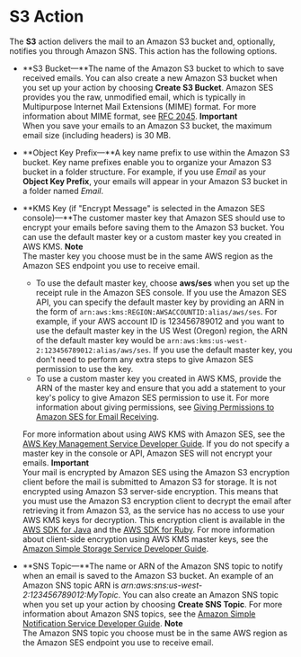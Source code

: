 # S3 Action<a name="receiving-email-action-s3"></a>

The **S3** action delivers the mail to an Amazon S3 bucket and, optionally, notifies you through Amazon SNS\. This action has the following options\.
+ **S3 Bucket—**The name of the Amazon S3 bucket to which to save received emails\. You can also create a new Amazon S3 bucket when you set up your action by choosing **Create S3 Bucket**\. Amazon SES provides you the raw, unmodified email, which is typically in Multipurpose Internet Mail Extensions \(MIME\) format\. For more information about MIME format, see [RFC 2045](https://tools.ietf.org/html/rfc2045)\.
**Important**  
When you save your emails to an Amazon S3 bucket, the maximum email size \(including headers\) is 30 MB\.
+ **Object Key Prefix—**A key name prefix to use within the Amazon S3 bucket\. Key name prefixes enable you to organize your Amazon S3 bucket in a folder structure\. For example, if you use *Email* as your **Object Key Prefix**, your emails will appear in your Amazon S3 bucket in a folder named *Email*\.
+ **KMS Key \(if "Encrypt Message" is selected in the Amazon SES console\)—**The customer master key that Amazon SES should use to encrypt your emails before saving them to the Amazon S3 bucket\. You can use the default master key or a custom master key you created in AWS KMS\.
**Note**  
The master key you choose must be in the same AWS region as the Amazon SES endpoint you use to receive email\. 
  + To use the default master key, choose **aws/ses** when you set up the receipt rule in the Amazon SES console\. If you use the Amazon SES API, you can specify the default master key by providing an ARN in the form of `arn:aws:kms:REGION:AWSACCOUNTID:alias/aws/ses`\. For example, if your AWS account ID is 123456789012 and you want to use the default master key in the US West \(Oregon\) region, the ARN of the default master key would be `arn:aws:kms:us-west-2:123456789012:alias/aws/ses`\. If you use the default master key, you don't need to perform any extra steps to give Amazon SES permission to use the key\.
  + To use a custom master key you created in AWS KMS, provide the ARN of the master key and ensure that you add a statement to your key's policy to give Amazon SES permission to use it\. For more information about giving permissions, see [Giving Permissions to Amazon SES for Email Receiving](receiving-email-permissions.md)\.

  For more information about using AWS KMS with Amazon SES, see the [AWS Key Management Service Developer Guide](https://docs.aws.amazon.com/kms/latest/developerguide/services-ses.html)\. If you do not specify a master key in the console or API, Amazon SES will not encrypt your emails\.
**Important**  
Your mail is encrypted by Amazon SES using the Amazon S3 encryption client before the mail is submitted to Amazon S3 for storage\. It is not encrypted using Amazon S3 server\-side encryption\. This means that you must use the Amazon S3 encryption client to decrypt the email after retrieving it from Amazon S3, as the service has no access to use your AWS KMS keys for decryption\. This encryption client is available in the [AWS SDK for Java](https://aws.amazon.com/sdk-for-java/) and the [AWS SDK for Ruby](https://aws.amazon.com/sdk-for-ruby/)\. For more information about client\-side encryption using AWS KMS master keys, see the [Amazon Simple Storage Service Developer Guide](https://docs.aws.amazon.com/AmazonS3/latest/dev/UsingClientSideEncryption.html)\.
+ **SNS Topic—**The name or ARN of the Amazon SNS topic to notify when an email is saved to the Amazon S3 bucket\. An example of an Amazon SNS topic ARN is *arn:aws:sns:us\-west\-2:123456789012:MyTopic*\. You can also create an Amazon SNS topic when you set up your action by choosing **Create SNS Topic**\. For more information about Amazon SNS topics, see the [Amazon Simple Notification Service Developer Guide](https://docs.aws.amazon.com/sns/latest/dg/CreateTopic.html)\.
**Note**  
The Amazon SNS topic you choose must be in the same AWS region as the Amazon SES endpoint you use to receive email\. 